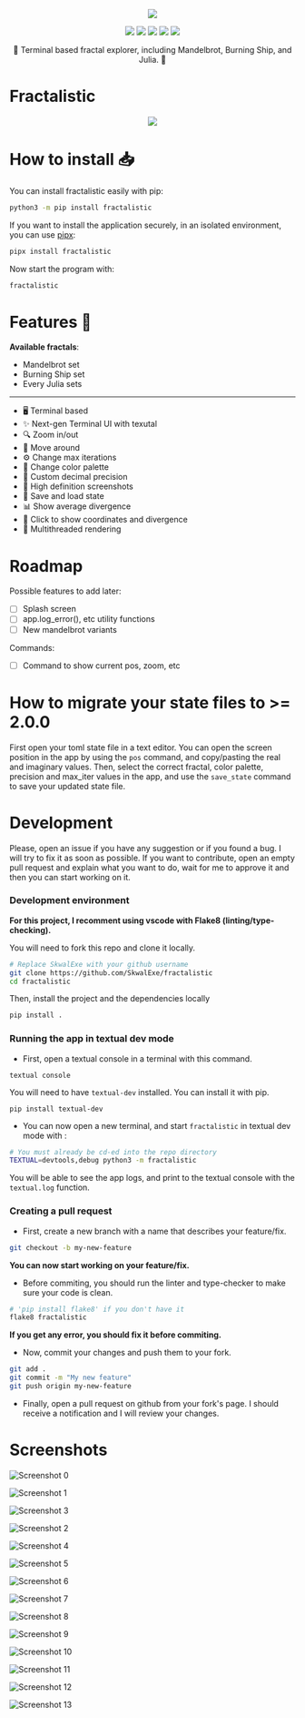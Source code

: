 <p align="center">
  <img src="https://raw.githubusercontent.com/SkwalExe/fractalistic/main/assets/logo.png">
</p>

<p align="center">
  <img src="https://img.shields.io/github/license/SkwalExe/fractalistic?style=for-the-badge">
  <img src="https://img.shields.io/github/stars/SkwalExe/fractalistic?style=for-the-badge">
  <img src="https://img.shields.io/github/issues/SkwalExe/fractalistic?color=blueviolet&style=for-the-badge">
  <img src="https://img.shields.io/github/forks/SkwalExe/fractalistic?color=teal&style=for-the-badge">
  <img src="https://img.shields.io/github/issues-pr/SkwalExe/fractalistic?color=tomato&style=for-the-badge">

</p>

<p align="center">💠 Terminal based fractal explorer, including Mandelbrot, Burning Ship, and Julia. 💠</p>

# Fractalistic

<p align="center">
  <img src="https://raw.githubusercontent.com/SkwalExe/fractalistic/main/assets/banner.png">
</p>

# How to install 📥

You can install fractalistic easily with pip:
```bash
python3 -m pip install fractalistic
```

If you want to install the application securely, in an isolated environment, you can use [pipx](https://pypa.github.io/pipx/):
```bash
pipx install fractalistic
```

Now start the program with:
```bash
fractalistic
```

# Features 🌟

**Available fractals**:
- Mandelbrot set
- Burning Ship set
- Every Julia sets

---

- 🖥️ Terminal based
- ✨ Next-gen Terminal UI with texutal
- 🔍 Zoom in/out
- 🚶 Move around
- ⚙️ Change max iterations
- 🎨 Change color palette
- 🔢 Custom decimal precision
- 📸 High definition screenshots
- 📜 Save and load state
- 📊 Show average divergence
- 📌 Click to show coordinates and divergence
- 🏃 Multithreaded rendering

# Roadmap

Possible features to add later:
- [ ] Splash screen
- [ ] app.log_error(), etc utility functions
- [ ] New mandelbrot variants

Commands:
- [ ] Command to show current pos, zoom, etc

# How to migrate your state files to >= 2.0.0

First open your toml state file in a text editor. 
You can open the screen position in the app by using the `pos` command, and copy/pasting the real and imaginary values.
Then, select the correct fractal, color palette, precision and max_iter values in the app, 
and use the `save_state` command to save your updated state file.

# Development 

Please, open an issue if you have any suggestion or if you found a bug. I will try to fix it as soon as possible. If you want to contribute, open an empty pull request and explain what you want to do, wait for me to approve it and then you can start working on it.

### Development environment

**For this project, I recomment using vscode with Flake8 (linting/type-checking).**

You will need to fork this repo and clone it locally. 

```bash
# Replace SkwalExe with your github username
git clone https://github.com/SkwalExe/fractalistic
cd fractalistic
```

Then, install the project and the dependencies locally 

```bash
pip install .
```

### Running the app in textual dev mode

- First, open a textual console in a terminal with this command.

```
textual console
```

You will need to have `textual-dev` installed. You can install it with pip.

```
pip install textual-dev
```

- You can now open a new terminal, and start `fractalistic` in textual dev mode with :

```bash
# You must already be cd-ed into the repo directory
TEXTUAL=devtools,debug python3 -m fractalistic
```

You will be able to see the app logs, and print to the textual console with the `textual.log` function.

### Creating a pull request

- First, create a new branch with a name that describes your feature/fix.

```bash
git checkout -b my-new-feature
```

**You can now start working on your feature/fix.**

- Before commiting, you should run the linter and type-checker to make sure your code is clean.

```bash
# 'pip install flake8' if you don't have it
flake8 fractalistic
```

**If you get any error, you should fix it before commiting.**

- Now, commit your changes and push them to your fork.

```bash
git add .
git commit -m "My new feature"
git push origin my-new-feature
```

- Finally, open a pull request on github from your fork's page. I should receive a notification and I will review your changes.

# Screenshots

![Screenshot 0](https://raw.githubusercontent.com/SkwalExe/fractalistic/main/assets/screenshot0.png)

![Screenshot 1](https://raw.githubusercontent.com/SkwalExe/fractalistic/main/assets/screenshot1.png)

![Screenshot 3](https://raw.githubusercontent.com/SkwalExe/fractalistic/main/assets/screenshot3.png)

![Screenshot 2](https://raw.githubusercontent.com/SkwalExe/fractalistic/main/assets/screenshot2.png)

![Screenshot 4](https://raw.githubusercontent.com/SkwalExe/fractalistic/main/assets/screenshot4.png)

![Screenshot 5](https://raw.githubusercontent.com/SkwalExe/fractalistic/main/assets/screenshot5.png)

![Screenshot 6](https://raw.githubusercontent.com/SkwalExe/fractalistic/main/assets/screenshot6.png)

![Screenshot 7](https://raw.githubusercontent.com/SkwalExe/fractalistic/main/assets/screenshot7.png)

![Screenshot 8](https://raw.githubusercontent.com/SkwalExe/fractalistic/main/assets/screenshot8.png)

![Screenshot 9](https://raw.githubusercontent.com/SkwalExe/fractalistic/main/assets/screenshot9.png)

![Screenshot 10](https://raw.githubusercontent.com/SkwalExe/fractalistic/main/assets/screenshot10.png)

![Screenshot 11](https://raw.githubusercontent.com/SkwalExe/fractalistic/main/assets/screenshot11.png)

![Screenshot 12](https://raw.githubusercontent.com/SkwalExe/fractalistic/main/assets/screenshot12.png)

![Screenshot 13](https://raw.githubusercontent.com/SkwalExe/fractalistic/main/assets/screenshot13.png)